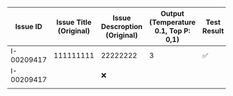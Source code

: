 | Issue ID   | Issue Title (Original) | Issue Descroption (Original) | Output (Temperature 0.1, Top P: 0,1) | Test Result |
| ---------- | ---------------------- | ---------------------------- | ------------------------------------ | ----------- |
| I-00209417 | 111111111              | 22222222                     | 3                                    | ✅          |
| I-00209417 |                        | ❌                           |                                      |             |
|            |                        |                              |                                      |             |
